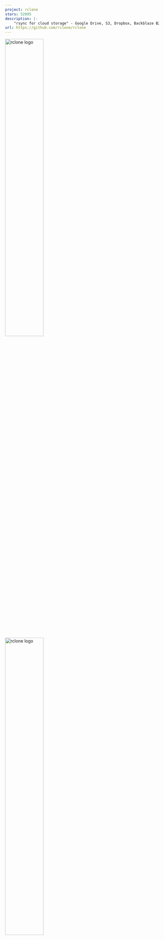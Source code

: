 ```yaml
---
project: rclone
stars: 52095
description: |-
    "rsync for cloud storage" - Google Drive, S3, Dropbox, Backblaze B2, One Drive, Swift, Hubic, Wasabi, Google Cloud Storage, Azure Blob, Azure Files, Yandex Files
url: https://github.com/rclone/rclone
---
```


<!-- markdownlint-disable-next-line first-line-heading no-inline-html -->
[<img src="https://rclone.org/img/logo_on_light__horizontal_color.svg" width="50%" alt="rclone logo">](https://rclone.org/#gh-light-mode-only)
<!-- markdownlint-disable-next-line no-inline-html -->
[<img src="https://rclone.org/img/logo_on_dark__horizontal_color.svg" width="50%" alt="rclone logo">](https://rclone.org/#gh-dark-mode-only)

[Website](https://rclone.org) |
[Documentation](https://rclone.org/docs/) |
[Download](https://rclone.org/downloads/) |
[Contributing](CONTRIBUTING.md) |
[Changelog](https://rclone.org/changelog/) |
[Installation](https://rclone.org/install/) |
[Forum](https://forum.rclone.org/)

[![Build Status](https://github.com/rclone/rclone/workflows/build/badge.svg)](https://github.com/rclone/rclone/actions?query=workflow%3Abuild)
[![Go Report Card](https://goreportcard.com/badge/github.com/rclone/rclone)](https://goreportcard.com/report/github.com/rclone/rclone)
[![GoDoc](https://godoc.org/github.com/rclone/rclone?status.svg)](https://godoc.org/github.com/rclone/rclone)
[![Docker Pulls](https://img.shields.io/docker/pulls/rclone/rclone)](https://hub.docker.com/r/rclone/rclone)

# Rclone

Rclone *("rsync for cloud storage")* is a command-line program to sync files and
directories to and from different cloud storage providers.

## Storage providers

- 1Fichier [:page_facing_up:](https://rclone.org/fichier/)
- Akamai Netstorage [:page_facing_up:](https://rclone.org/netstorage/)
- Alibaba Cloud (Aliyun) Object Storage System (OSS) [:page_facing_up:](https://rclone.org/s3/#alibaba-oss)
- Amazon S3 [:page_facing_up:](https://rclone.org/s3/)
- ArvanCloud Object Storage (AOS) [:page_facing_up:](https://rclone.org/s3/#arvan-cloud-object-storage-aos)
- Backblaze B2 [:page_facing_up:](https://rclone.org/b2/)
- Box [:page_facing_up:](https://rclone.org/box/)
- Ceph [:page_facing_up:](https://rclone.org/s3/#ceph)
- China Mobile Ecloud Elastic Object Storage (EOS) [:page_facing_up:](https://rclone.org/s3/#china-mobile-ecloud-eos)
- Cloudflare R2 [:page_facing_up:](https://rclone.org/s3/#cloudflare-r2)
- Citrix ShareFile [:page_facing_up:](https://rclone.org/sharefile/)
- DigitalOcean Spaces [:page_facing_up:](https://rclone.org/s3/#digitalocean-spaces)
- Digi Storage [:page_facing_up:](https://rclone.org/koofr/#digi-storage)
- Dreamhost [:page_facing_up:](https://rclone.org/s3/#dreamhost)
- Dropbox [:page_facing_up:](https://rclone.org/dropbox/)
- Enterprise File Fabric [:page_facing_up:](https://rclone.org/filefabric/)
- Exaba [:page_facing_up:](https://rclone.org/s3/#exaba)
- Fastmail Files [:page_facing_up:](https://rclone.org/webdav/#fastmail-files)
- FileLu [:page_facing_up:](https://rclone.org/filelu/)
- Files.com [:page_facing_up:](https://rclone.org/filescom/)
- FlashBlade [:page_facing_up:](https://rclone.org/s3/#pure-storage-flashblade)
- FTP [:page_facing_up:](https://rclone.org/ftp/)
- GoFile [:page_facing_up:](https://rclone.org/gofile/)
- Google Cloud Storage [:page_facing_up:](https://rclone.org/googlecloudstorage/)
- Google Drive [:page_facing_up:](https://rclone.org/drive/)
- Google Photos [:page_facing_up:](https://rclone.org/googlephotos/)
- HDFS (Hadoop Distributed Filesystem) [:page_facing_up:](https://rclone.org/hdfs/)
- Hetzner Storage Box [:page_facing_up:](https://rclone.org/sftp/#hetzner-storage-box)
- HiDrive [:page_facing_up:](https://rclone.org/hidrive/)
- HTTP [:page_facing_up:](https://rclone.org/http/)
- Huawei Cloud Object Storage Service(OBS) [:page_facing_up:](https://rclone.org/s3/#huawei-obs)
- iCloud Drive [:page_facing_up:](https://rclone.org/iclouddrive/)
- ImageKit [:page_facing_up:](https://rclone.org/imagekit/)
- Internet Archive [:page_facing_up:](https://rclone.org/internetarchive/)
- Jottacloud [:page_facing_up:](https://rclone.org/jottacloud/)
- IBM COS S3 [:page_facing_up:](https://rclone.org/s3/#ibm-cos-s3)
- IONOS Cloud [:page_facing_up:](https://rclone.org/s3/#ionos)
- Koofr [:page_facing_up:](https://rclone.org/koofr/)
- Leviia Object Storage [:page_facing_up:](https://rclone.org/s3/#leviia)
- Liara Object Storage [:page_facing_up:](https://rclone.org/s3/#liara-object-storage)
- Linkbox [:page_facing_up:](https://rclone.org/linkbox)
- Linode Object Storage [:page_facing_up:](https://rclone.org/s3/#linode)
- Magalu Object Storage [:page_facing_up:](https://rclone.org/s3/#magalu)
- Mail.ru Cloud [:page_facing_up:](https://rclone.org/mailru/)
- Memset Memstore [:page_facing_up:](https://rclone.org/swift/)
- MEGA [:page_facing_up:](https://rclone.org/mega/)
- MEGA S4 Object Storage [:page_facing_up:](https://rclone.org/s3/#mega)
- Memory [:page_facing_up:](https://rclone.org/memory/)
- Microsoft Azure Blob Storage [:page_facing_up:](https://rclone.org/azureblob/)
- Microsoft Azure Files Storage [:page_facing_up:](https://rclone.org/azurefiles/)
- Microsoft OneDrive [:page_facing_up:](https://rclone.org/onedrive/)
- Minio [:page_facing_up:](https://rclone.org/s3/#minio)
- Nextcloud [:page_facing_up:](https://rclone.org/webdav/#nextcloud)
- Blomp Cloud Storage [:page_facing_up:](https://rclone.org/swift/)
- OpenDrive [:page_facing_up:](https://rclone.org/opendrive/)
- OpenStack Swift [:page_facing_up:](https://rclone.org/swift/)
- Oracle Cloud Storage [:page_facing_up:](https://rclone.org/swift/)
- Oracle Object Storage [:page_facing_up:](https://rclone.org/oracleobjectstorage/)
- Outscale [:page_facing_up:](https://rclone.org/s3/#outscale)
- OVHcloud Object Storage (Swift) [:page_facing_up:](https://rclone.org/swift/)
- OVHcloud Object Storage (S3-compatible) [:page_facing_up:](https://rclone.org/s3/#ovhcloud)
- ownCloud [:page_facing_up:](https://rclone.org/webdav/#owncloud)
- pCloud [:page_facing_up:](https://rclone.org/pcloud/)
- Petabox [:page_facing_up:](https://rclone.org/s3/#petabox)
- PikPak [:page_facing_up:](https://rclone.org/pikpak/)
- Pixeldrain [:page_facing_up:](https://rclone.org/pixeldrain/)
- premiumize.me [:page_facing_up:](https://rclone.org/premiumizeme/)
- put.io [:page_facing_up:](https://rclone.org/putio/)
- Proton Drive [:page_facing_up:](https://rclone.org/protondrive/)
- QingStor [:page_facing_up:](https://rclone.org/qingstor/)
- Qiniu Cloud Object Storage (Kodo) [:page_facing_up:](https://rclone.org/s3/#qiniu)
- Quatrix [:page_facing_up:](https://rclone.org/quatrix/)
- Rackspace Cloud Files [:page_facing_up:](https://rclone.org/swift/)
- RackCorp Object Storage [:page_facing_up:](https://rclone.org/s3/#RackCorp)
- rsync.net [:page_facing_up:](https://rclone.org/sftp/#rsync-net)
- Scaleway [:page_facing_up:](https://rclone.org/s3/#scaleway)
- Seafile [:page_facing_up:](https://rclone.org/seafile/)
- Seagate Lyve Cloud [:page_facing_up:](https://rclone.org/s3/#lyve)
- SeaweedFS [:page_facing_up:](https://rclone.org/s3/#seaweedfs)
- Selectel Object Storage [:page_facing_up:](https://rclone.org/s3/#selectel)
- SFTP [:page_facing_up:](https://rclone.org/sftp/)
- SMB / CIFS [:page_facing_up:](https://rclone.org/smb/)
- StackPath [:page_facing_up:](https://rclone.org/s3/#stackpath)
- Storj [:page_facing_up:](https://rclone.org/storj/)
- SugarSync [:page_facing_up:](https://rclone.org/sugarsync/)
- Synology C2 Object Storage [:page_facing_up:](https://rclone.org/s3/#synology-c2)
- Tencent Cloud Object Storage (COS) [:page_facing_up:](https://rclone.org/s3/#tencent-cos)
- Uloz.to [:page_facing_up:](https://rclone.org/ulozto/)
- Wasabi [:page_facing_up:](https://rclone.org/s3/#wasabi)
- WebDAV [:page_facing_up:](https://rclone.org/webdav/)
- Yandex Disk [:page_facing_up:](https://rclone.org/yandex/)
- Zoho WorkDrive [:page_facing_up:](https://rclone.org/zoho/)
- Zata.ai [:page_facing_up:](https://rclone.org/s3/#Zata)
- The local filesystem [:page_facing_up:](https://rclone.org/local/)

Please see [the full list of all storage providers and their features](https://rclone.org/overview/)

### Virtual storage providers

These backends adapt or modify other storage providers

- Alias: rename existing remotes [:page_facing_up:](https://rclone.org/alias/)
- Cache: cache remotes (DEPRECATED) [:page_facing_up:](https://rclone.org/cache/)
- Chunker: split large files [:page_facing_up:](https://rclone.org/chunker/)
- Combine: combine multiple remotes into a directory tree [:page_facing_up:](https://rclone.org/combine/)
- Compress: compress files [:page_facing_up:](https://rclone.org/compress/)
- Crypt: encrypt files [:page_facing_up:](https://rclone.org/crypt/)
- Hasher: hash files [:page_facing_up:](https://rclone.org/hasher/)
- Union: join multiple remotes to work together [:page_facing_up:](https://rclone.org/union/)

## Features

- MD5/SHA-1 hashes checked at all times for file integrity
- Timestamps preserved on files
- Partial syncs supported on a whole file basis
- [Copy](https://rclone.org/commands/rclone_copy/) mode to just copy new/changed
  files
- [Sync](https://rclone.org/commands/rclone_sync/) (one way) mode to make a directory
  identical
- [Bisync](https://rclone.org/bisync/) (two way) to keep two directories in sync
  bidirectionally
- [Check](https://rclone.org/commands/rclone_check/) mode to check for file hash
  equality
- Can sync to and from network, e.g. two different cloud accounts
- Optional large file chunking ([Chunker](https://rclone.org/chunker/))
- Optional transparent compression ([Compress](https://rclone.org/compress/))
- Optional encryption ([Crypt](https://rclone.org/crypt/))
- Optional FUSE mount ([rclone mount](https://rclone.org/commands/rclone_mount/))
- Multi-threaded downloads to local disk
- Can [serve](https://rclone.org/commands/rclone_serve/) local or remote files
  over HTTP/WebDAV/FTP/SFTP/DLNA

## Installation & documentation

Please see the [rclone website](https://rclone.org/) for:

- [Installation](https://rclone.org/install/)
- [Documentation & configuration](https://rclone.org/docs/)
- [Changelog](https://rclone.org/changelog/)
- [FAQ](https://rclone.org/faq/)
- [Storage providers](https://rclone.org/overview/)
- [Forum](https://forum.rclone.org/)
- ...and more

## Downloads

- <https://rclone.org/downloads/>

## License

This is free software under the terms of the MIT license (check the
[COPYING file](/COPYING) included in this package).

